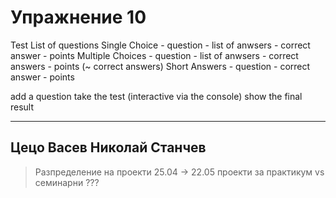 Упражнение 10
=== 

Test
	List of questions
		Single Choice
			- question
			- list of anwsers
			- correct answer
			- points
		Multiple Choices
			- question
			- list of anwsers
			- correct answers
			- points (~ correct answers)
		Short Answers
			- question
			- correct answer
			- points

add a question
take the test (interactive via the console)
show the final result

---
Цецо Васев
Николай Станчев
---
> Разпределение на проекти 25.04 -> 22.05
> проекти за практикум vs семинарни ???

